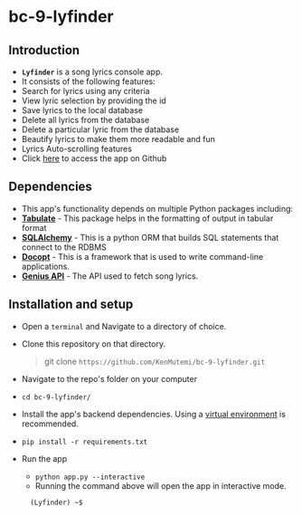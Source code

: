 # bc-9-lyfinder
## Introduction
*  **`Lyfinder`** is a song lyrics console app.
*  It consists of the following features:
  *  Search for lyrics using any criteria
  *  View lyric selection by providing the id
  *  Save lyrics to the local database
  *  Delete all lyrics from the database
  *  Delete a particular lyric from the database
  *  Beautify lyrics to make them more readable and fun
  *  Lyrics Auto-scrolling features
*  Click [here](https://github.com/KenMutemi/bc-9-lyfinder) to access the app on Github

## Dependencies

*  This app's functionality depends on multiple Python packages including:
  *  **[Tabulate](https://pypi.python.org/pypi/tabulate)** - This package helps in the formatting of output in tabular format
  *  **[SQLAlchemy](http://www.sqlalchemy.org/)** - This is a python ORM that builds SQL statements that connect to the RDBMS
  *  **[Docopt](http://docopt.org/)** - This is a framework that is used to write command-line applications.
  *  **[Genius API](https://docs.genius.com/)** - The API used to fetch song lyrics.

## Installation and setup
*  Open a `terminal` and Navigate to a directory of choice.
*  Clone this repository on that directory.

    >git clone `https://github.com/KenMutemi/bc-9-lyfinder.git`

*  Navigate to the repo's folder on your computer
  *  `cd bc-9-lyfinder/`
*  Install the app's backend dependencies. Using a [virtual environment](http://virtualenv.readthedocs.org/en/latest/installation.html) is recommended.
  *  `pip install -r requirements.txt`
* Run the app
  *  `python app.py --interactive`
  *  Running the command above will open the app in interactive mode.

  ```
    (Lyfinder) ~$
  ```
